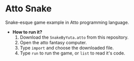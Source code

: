 # Atto Snake
Snake-esque game example in Atto programming language.

- **How to run it?**
  1. Download the `SnakeByYuta.atto` from this repository.
  2. Open the atto fantasy computer.
  3. Type `import` and choose the downloaded file.
  4. Type `run` to run the game, or `list` to read it's code.
